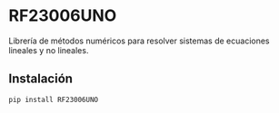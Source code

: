 # RF23006UNO

Librería de métodos numéricos para resolver sistemas de ecuaciones lineales y no lineales.

## Instalación

```bash
pip install RF23006UNO